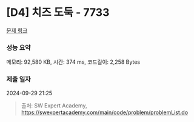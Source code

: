 # [D4] 치즈 도둑 - 7733 

[문제 링크](https://swexpertacademy.com/main/code/problem/problemDetail.do?contestProbId=AWrDOdQqRCUDFARG) 

### 성능 요약

메모리: 92,580 KB, 시간: 374 ms, 코드길이: 2,258 Bytes

### 제출 일자

2024-09-29 21:25



> 출처: SW Expert Academy, https://swexpertacademy.com/main/code/problem/problemList.do